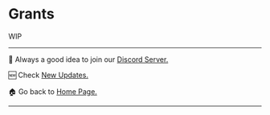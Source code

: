 # Grants

WIP

***

💬 Always a good idea to join our [Discord Server.](https://discord.gg/7RwPerFPe8)

🆕 Check [New Updates.](https://github.com/Unite-DAO/Documentation/tree/main/updates)

🏠 Go back to [Home Page.](https://github.com/Unite-DAO/Documentation)

***
